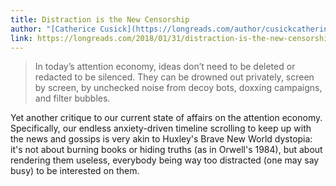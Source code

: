 ```yaml
---
title: Distraction is the New Censorship
author: "[Catherice Cusick](https://longreads.com/author/cusickcatherine/) at [LongReads](https://longreads.com/)"
link: https://longreads.com/2018/01/31/distraction-is-the-new-censorship/
---
```


<figure src="/images/bookmarks/estatua-bandeirantes-noise-awareness.jpg" title="Monument to the Bandeiras, International Noise Awareness Day in Brazil." attr="(Dario Oliveira/Anadolu Agency/Getty Images)"></figure>

> In today’s attention economy, ideas don’t need to be deleted or redacted to be silenced. They can be drowned out privately, screen by screen, by unchecked noise from decoy bots, doxxing campaigns, and filter bubbles.

Yet another critique to our current state of affairs on the attention economy. Specifically, our endless anxiety-driven timeline scrolling to keep up with the news and gossips is very akin to Huxley's Brave New World dystopia: it's not about burning books or hiding truths (as in Orwell's 1984), but about rendering them useless, everybody being way too distracted (one may say busy) to be interested on them.